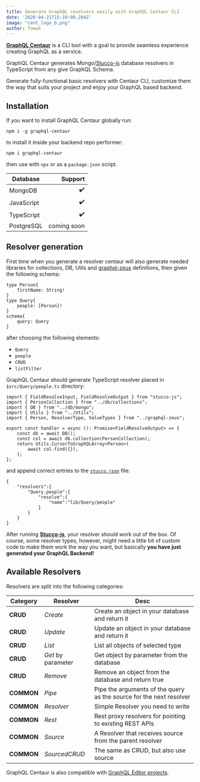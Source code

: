 ```yaml
---
title: Generate GraphQL resolvers easily with GraphQL Centaur CLI
date: '2020-04-21T15:10:00.284Z'
image: "cent_logo_b.png"
author: Tomek
---
```


 **[GraphQL Centaur](https://github.com/graphql-editor/graphql-centaur)** is a CLI tool with a goal to provide seamless experience creating GraphQL as a service. 

GraphQL Centaur generates Mongo/[Stucco-js](https://github.com/graphql-editor/stucco-js) database resolvers in TypeScript from any give GraphQL Schema.

Generate fully-functional basic resolvers with Centaur CLI, customize them the way that suits your project and enjoy your GraphQL based backend.

## Installation

If you want to install GraphQL Centaur globally run:
```
npm i -g graphql-centaur
```
to install it inside your backend repo performer:
```
npm i graphql-centaur
```
then use with `npx` or as a `package.json` script.


|Database|Support|
|--------|----------:|
|MongoDB|:heavy_check_mark:|
|JavaScript|:heavy_check_mark:| 
|TypeScript|:heavy_check_mark:|
|PostgreSQL|coming soon|





## Resolver generation

First time when you generate a resolver centaur will also generate needed libraries for collections, DB, Utils and [graphql-zeus](https://github.com/graphql-editor/graphql-zeus) definitions, then given the following schema:

```tsx
type Person{
    firstName: String!
}
type Query{
    people: [Person]!
}
schema{
    query: Query
}
```

after choosing the following elements:

- `Query`
- `people`
- `CRUD`
- `listFilter`

GraphQL Centaur should generate TypeScript resolver placed in `$src/Query/people.ts` directory:

```tsx
import { FieldResolveInput, FieldResolveOutput } from "stucco-js";
import { PersonCollection } from "../db/collections";
import { DB } from "../db/mongo";
import { Utils } from "../Utils";
import { Person, ResolverType, ValueTypes } from "../graphql-zeus";

export const handler = async (): Promise<FieldResolveOutput> => {
    const db = await DB();
    const col = await db.collection(PersonCollection);
    return Utils.CursorToGraphQLArray<Person>(
        await col.find({}),
    );
};
```

and append correct entries to the [`stucco.json`](https://github.com/graphql-editor/stucco-js) file:

```tsx
{
    "resolvers":{
        "Query.people":{
            "resolve":{
                "name":"lib/Query/people"
            }
        }
    }
}
```

After running **[Stucco-js](https://github.com/graphql-editor/stucco-js)**, your resolver should work out of the box. Of course, some resolver types, however, might need a little bit of custom code to make them work the way you want, but basically **you have just generated your GraphQL Backend!**

## Available Resolvers

Resolvers are split into the following categories:

|Category|Resolver|Desc|
|--------|----------|----------|
|**CRUD**|*Create*|Create an object in your database and return it|
|**CRUD**|*Update*|Update an object in your database and return it|
|**CRUD**|*List*|List all objects of selected type|
|**CRUD**|*Get* by parameter|Get object by parameter from the database|
|**CRUD**|*Remove*|Remove an object from the database and return true|
|**COMMON**|*Pipe*|Pipe the arguments of the query as the source for the next resolver|
|**COMMON**|*Resolver*|Simple Resolver you need to write|
|**COMMON**|*Rest*|Rest proxy resolvers for pointing to existing REST APIs|
|**COMMON**|*Source*|A Resolver that receives source from the parent resolver|
|**COMMON**|*SourcedCRUD*|The same as CRUD, but also use source|

GraphQL Centaur is also compatible with [GraphQL Editor projects](https://graphqleditor.com/).
